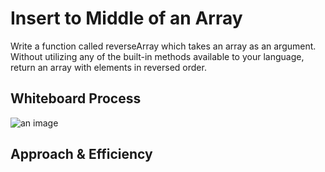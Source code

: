 # Insert to Middle of an Array
Write a function called reverseArray which takes an array as an argument. Without utilizing any of the built-in methods available to your language, return an array with elements in reversed order.

## Whiteboard Process
![an image](Code_challenge1.PNG)

## Approach & Efficiency

